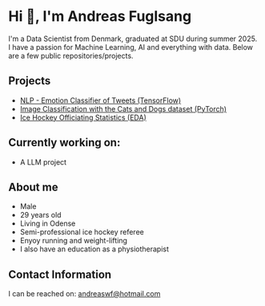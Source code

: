 # Hi 👋, I'm Andreas Fuglsang
I'm a Data Scientist from Denmark, graduated at SDU during summer 2025.
I have a passion for Machine Learning, AI and everything with data. Below are a few public repositories/projects.


## Projects
- [NLP - Emotion Classifier of Tweets (TensorFlow)](https://github.com/andreaswf/nlp-emotion-classifier)
- [Image Classification with the Cats and Dogs dataset (PyTorch)](https://github.com/andreaswf/cat-dog-image-classifier)
- [Ice Hockey Officiating Statistics (EDA)](https://github.com/andreaswf/ice-hockey-referee-stats)




## Currently working on: 
- A LLM project


## About me
- Male
- 29 years old
- Living in Odense 
- Semi-professional ice hockey referee
- Enyoy running and weight-lifting
- I also have an education as a physiotherapist


## Contact Information
I can be reached on:
andreaswf@hotmail.com


<!--
**andreaswf/andreaswf** is a ✨ _special_ ✨ repository because its `README.md` (this file) appears on your GitHub profile.

Here are some ideas to get you started:

- 🔭 I’m currently working on ...
- 🌱 I’m currently learning ...
- 👯 I’m looking to collaborate on ...
- 🤔 I’m looking for help with ...
- 💬 Ask me about ...
- 📫 How to reach me: ...
- 😄 Pronouns: ...
- ⚡ Fun fact: ...
-->
